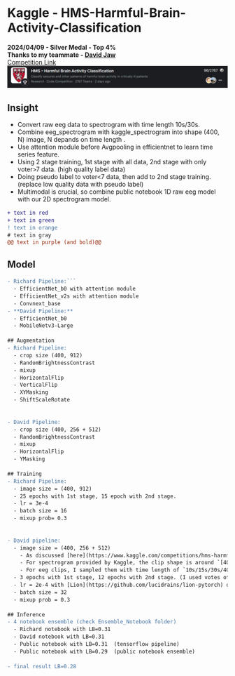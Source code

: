 # Kaggle - HMS-Harmful-Brain-Activity-Classification
**2024/04/09 - Silver Medal - Top 4%**  
**Thanks to my teammate - [David Jaw](https://github.com/davidjaw)**  
[Competition Link](https://www.kaggle.com/competitions/hms-harmful-brain-activity-classification)
![image](https://github.com/RichardLiu083/Kaggle-HMS-Harmful-Brain-Activity-Classification/blob/master/kaggle.PNG)

## Insight
- Convert raw eeg data to spectrogram with time length 10s/30s.
- Combine eeg_spectrogram with kaggle_spectrogram into shape (400, N) image, N depands on time length .
- Use attention module before Avgpooling in efficientnet to learn time series feature.
- Using 2 stage training, 1st stage with all data, 2nd stage with only voter>7 data. (high quality label data)
- Doing pseudo label to voter<7 data, then add to 2nd stage training. (replace low quality data with pseudo label)
- Multimodal is crucial, so combine public notebook 1D raw eeg model with our 2D spectrogram model.

```diff
+ text in red
+ text in green
! text in orange
# text in gray
@@ text in purple (and bold)@@
```
## Model
```diff 
- Richard Pipeline:```
  - EfficientNet_b0 with attention module
  - EfficientNet_v2s with attention module
  - Convnext_base
- **David Pipeline:**
  - EfficientNet_b0
  - MobileNetv3-Large

## Augmentation
- Richard Pipeline:
  - crop size (400, 912)
  - RandomBrightnessContrast
  - mixup
  - HorizontalFlip
  - VerticalFlip
  - XYMasking
  - ShiftScaleRotate

  
- David Pipeline:
  - crop size (400, 256 + 512)
  - RandomBrightnessContrast
  - mixup
  - HorizontalFlip
  - YMasking

## Training
- Richard Pipeline:
  - image size = (400, 912)
  - 25 epochs with 1st stage, 15 epoch with 2nd stage.
  - lr = 3e-4
  - batch size = 16
  - mixup prob= 0.3

  
- David pipeline:
  - image size = (400, 256 + 512)
    - As discussed [here](https://www.kaggle.com/competitions/hms-harmful-brain-activity-classification/discussion/468010), I get the spectrogram and eeg clips with respective offsets. 
    - For spectrogram provided by Kaggle, the clip shape is around `[400, 300]`, and I randomly crop it by width of `256` during training, pick the first `256` during testing.
    - For eeg clips, I sampled them with time length of `10s/15s/30s/40s` with `n_mel` set at 50 and `hop_length=len(x) // 256`, i.e., each eeg spectrogram is at shape `[50, 256]`. Finally, I concat them into a `[400, 512]`.
  - 3 epochs with 1st stage, 12 epochs with 2nd stage. (I used votes of 10 as the threshold)
  - lr = 2e-4 with [Lion](https://github.com/lucidrains/lion-pytorch) optimizer
  - batch size = 32
  - mixup prob = 0.3

## Inference
- 4 notebook ensemble (check Ensemble_Notebook folder)
  - Richard notebook with LB=0.31  
  - David notebook with LB=0.31  
  - Public notebook with LB=0.31  (tensorflow pipeline)
  - Public notebook with LB=0.29  (public notebook ensemble)

- final result LB=0.28
